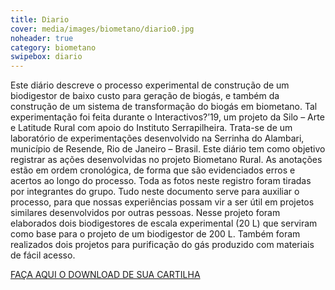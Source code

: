 ```yaml
---
title: Diario
cover: media/images/biometano/diario0.jpg
noheader: true
category: biometano
swipebox: diario
---
```


Este diário descreve o processo experimental de construção de um biodigestor de baixo custo para geração de biogás, e também da construção de um sistema de transformação do biogás em biometano. 
Tal experimentação foi feita durante o Interactivos?’19, um projeto da Silo – Arte e Latitude Rural com apoio do Instituto Serrapilheira. Trata-se de um laboratório de experimentações desenvolvido na Serrinha do Alambari, município de Resende, Rio de Janeiro – Brasil. Este diário tem como objetivo registrar as ações desenvolvidas no projeto Biometano Rural. As anotações estão em ordem cronológica, de forma que são evidenciados erros e acertos ao longo do processo. Toda as fotos neste registro foram tiradas por integrantes do grupo. Tudo neste documento serve para auxiliar o processo, para que nossas experiências possam vir a ser útil em projetos similares desenvolvidos por outras pessoas. 
Nesse projeto foram elaborados dois biodigestores de escala experimental (20 L) que serviram como base para o projeto de um biodigestor de 200 L. Também foram realizados dois projetos para purificação do gás produzido com materiais de fácil acesso.

[FAÇA AQUI O DOWNLOAD DE SUA CARTILHA](/media/doc/diario_biometano.png)